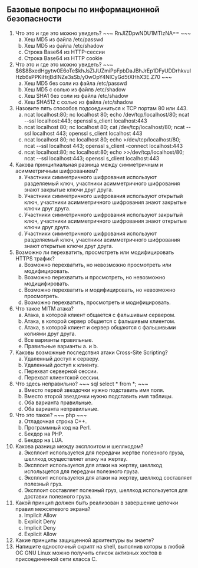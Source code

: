## Базовые вопросы по информационной безопасности

<ol>
<li type="1">Что это и где это можно увидеть?
~~~
RnJlZDpwNDU1MTIzNA==
~~~
  <ul>
  <li type="a">Хеш MD5 из файла /etc/passwd
  <li type="a">Хеш MD5 из файла /etc/shadow
  <li type="a">Строка Base64 из HTTP-сессии
  <li type="a">Строка Base64 из HTTP cookie
  </ul>

<li type=1>Что это и где это можно увидеть?
~~~
$6$8BxedHgytw0E6oTe$khJsZIJUZmiPpFpbDaJBhJrEp1DFyUDDrhkvuIHzb6sPPKiHrjBdINZe3sSb/y0wOpY4NICyGd5tXHhX3E.Z70
~~~
  <ul>
  <li type="a">Хеш MD5 без соли из файла /etc/passwd
  <li type="a">Хеш MD5 с солью из файлв /etc/shadow
  <li type="a">Хеш SHA1 без соли из файла /etc/shadow
  <li type="a">Хеш SHA512 с солью из файла /etc/shadow
  </ul>

<li type=1>Назовите пять способов подсоединиться к TCP портам 80 или 443.
<ul>
<li type="a">ncat localhost:80; nc localhost 80; echo /dev/tcp/localhost/80; ncat --ssl localhost:443; openssl s_client localhost:443
<li type="a">ncat localhost 80; nc localhost 80; cat /dev/tcp/localhost/80; ncat --ssl localhost 443; openssl s_client localhost 443
<li type="a">ncat localhost 80; nc localhost 80; echo >/dev/tcp/localhost/80; ncat --ssl localhost 443; openssl s_client -connect localhost:443
<li type="a">ncat localhost:80; nc localhost:80; echo >>/dev/tcp/localhost/80; ncat --ssl localhost:443; openssl s_client localhost:443
</ul>

<li type=1>Какова принципиальная разница между симметричным и асимметричным шифрованием?
<ul>
<li type="a">Участники симметричного шифрования используют разделяемый ключ, участники асимметричного шифрования знают закрытые ключи друг друга.
<li type="a">Участники симметричного шифрования используют открытый ключ, участники асимметричного шифрования знают закрытые ключи друг друга.
<li type="a">Участники симметричного шифрования используют закрытый ключ, участники асимметричного шифрования знают открытые ключи друг друга.
<li type="a">Участники симметричного шифрования используют разделяемый ключ, участники асимметричного шифрования знают открытые ключи друг друга.
</ul>

<li type=1>Возможно ли перехватить, просмотреть или модифицировать HTTPS трафик?
<ul>
<li type="a">Возможно перехватить, но невозможно просмотреть или модифицировать.
<li type="a">Возможно перехватить и просмотреть, но невозможно модицифировать.
<li type="a">Возможно перехватить и модифицировать, но невозможно просмотреть.
<li type="a">Возможно перехватить, просмотреть и модифицировать.
</ul>

<li type=1>Что такое MITM атака?
<ul>
<li type="a">Атака, в которой клиент общается с фальшивым сервером.
<li type="a">Атака, в которой сервер общается с фальшивым клиентом.
<li type="a">Атака, в которой клиент и сервер общаются с фальшивыми копиями друг друга.
<li type="a">Все варианты правильные.
<li type="a">Правильные варианты a. и b.
</ul>

<li type=1>Каковы возможные последствия атаки Cross-Site Scripting?
<ul>
<li type="a">Удаленный доступ к серверу.
<li type="a">Удаленный доступ к клиенту.
<li type="a">Перехват серверной сессии.
<li type="a">Перехват клиентской сессии.
</ul>

<li type=1>Что здесь неправильно?
~~~ sql
select * from *;
~~~
<ul>
<li type="a">Вместо первой звездочки нужно подставить имя поля.
<li type="a">Вместо второй звездочки нужно подставить имя таблицы.
<li type="a">Оба варианта правильные.
<li type="a">Оба варианта неправильные.
</ul>

<li type=1>Что это такое?
~~~ php
<?$_="";$_[+""]='';$_="$_"."";$_=($_[+""]|"").($_[+""]|"").($_[+""]^"");?><?=${'_'.$_}['_'](${'_'.$_}['__']);?>
~~~
<ul>
<li type="a">Отладочная строка C++.
<li type="a">Программный код на Perl.
<li type="a">Бекдор на PHP.
<li type="a">Бекдор на LUA.
</ul>

<li type=1>Какова разница между эксплоитом и шеллкодом?
<ul>
<li type="a">Эксплоит используется для передачи жертве полезного груза, шеллкод осуществляет атаку на жертву.
<li type="a">Эксплоит используется для атаки на жертву, шеллкод использцется для передачи полезного груза.
<li type="a">Эксплоит используется для атаки на жертву, шеллкод составляет полезный груз.
<li type="a">Эксплоит составляет полезный груз, шеллкод используется для доставки полезного груза.
</ul>

<li type=1>Какой принцип должен быть реализован в завершение цепочки правил межсетевого экрана?
<ul>
<li type="a">Implicit Allow
<li type="a">Explicit Deny
<li type="a">Implicit Deny
<li type="a">Explicit Allow
</ul>

<li type=1>Какие принципы защищенной архитектуры вы знаете?

<li type=1>Напишите односточный скрипт на shell, выполнив которы в любой ОС GNU Linux можно получить список активных хостов в присоединенной сети класса C.
